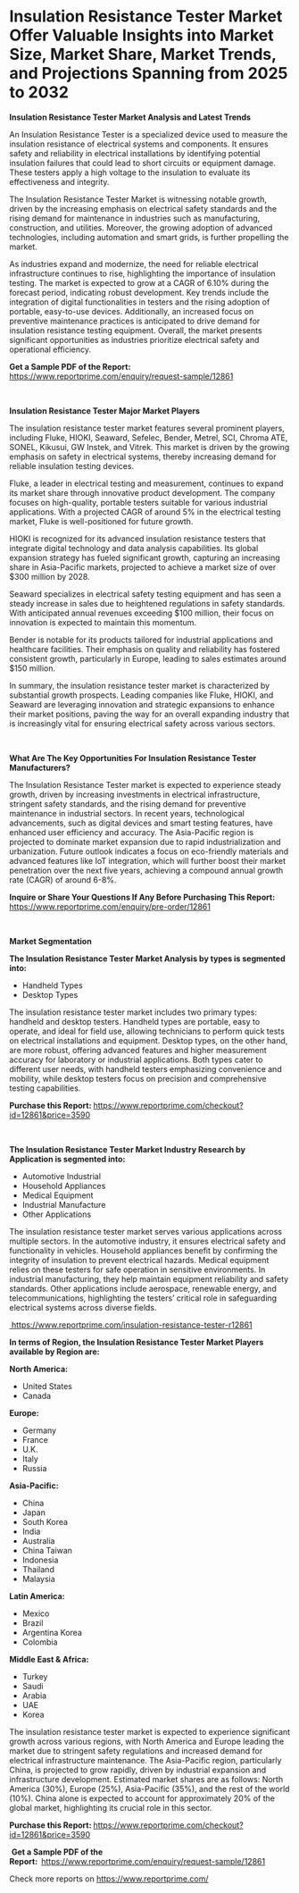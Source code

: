<p><h1>Insulation Resistance Tester Market Offer Valuable Insights into Market Size, Market Share, Market Trends, and Projections Spanning from 2025 to 2032</h1></p><p><strong>Insulation Resistance Tester Market Analysis and Latest Trends</strong></p>
<p><p>An Insulation Resistance Tester is a specialized device used to measure the insulation resistance of electrical systems and components. It ensures safety and reliability in electrical installations by identifying potential insulation failures that could lead to short circuits or equipment damage. These testers apply a high voltage to the insulation to evaluate its effectiveness and integrity.</p><p>The Insulation Resistance Tester Market is witnessing notable growth, driven by the increasing emphasis on electrical safety standards and the rising demand for maintenance in industries such as manufacturing, construction, and utilities. Moreover, the growing adoption of advanced technologies, including automation and smart grids, is further propelling the market. </p><p>As industries expand and modernize, the need for reliable electrical infrastructure continues to rise, highlighting the importance of insulation testing. The market is expected to grow at a CAGR of 6.10% during the forecast period, indicating robust development. Key trends include the integration of digital functionalities in testers and the rising adoption of portable, easy-to-use devices. Additionally, an increased focus on preventive maintenance practices is anticipated to drive demand for insulation resistance testing equipment. Overall, the market presents significant opportunities as industries prioritize electrical safety and operational efficiency.</p></p>
<p><strong>Get a Sample PDF of the Report:&nbsp;</strong> <a href="https://www.reportprime.com/enquiry/request-sample/12861?utm_campaign=3545&utm_medium=2&utm_source=Github&utm_content=ia&utm_term=19032025&utm_id=insulation-resistance-tester">https://www.reportprime.com/enquiry/request-sample/12861</a></p>
<p>&nbsp;</p>
<p><strong>Insulation Resistance Tester Major Market Players</strong></p>
<p><p>The insulation resistance tester market features several prominent players, including Fluke, HIOKI, Seaward, Sefelec, Bender, Metrel, SCI, Chroma ATE, SONEL, Kikusui, GW Instek, and Vitrek. This market is driven by the growing emphasis on safety in electrical systems, thereby increasing demand for reliable insulation testing devices.</p><p>Fluke, a leader in electrical testing and measurement, continues to expand its market share through innovative product development. The company focuses on high-quality, portable testers suitable for various industrial applications. With a projected CAGR of around 5% in the electrical testing market, Fluke is well-positioned for future growth.</p><p>HIOKI is recognized for its advanced insulation resistance testers that integrate digital technology and data analysis capabilities. Its global expansion strategy has fueled significant growth, capturing an increasing share in Asia-Pacific markets, projected to achieve a market size of over $300 million by 2028.</p><p>Seaward specializes in electrical safety testing equipment and has seen a steady increase in sales due to heightened regulations in safety standards. With anticipated annual revenues exceeding $100 million, their focus on innovation is expected to maintain this momentum.</p><p>Bender is notable for its products tailored for industrial applications and healthcare facilities. Their emphasis on quality and reliability has fostered consistent growth, particularly in Europe, leading to sales estimates around $150 million.</p><p>In summary, the insulation resistance tester market is characterized by substantial growth prospects. Leading companies like Fluke, HIOKI, and Seaward are leveraging innovation and strategic expansions to enhance their market positions, paving the way for an overall expanding industry that is increasingly vital for ensuring electrical safety across various sectors.</p></p>
<p>&nbsp;</p>
<p><strong>What Are The Key Opportunities For Insulation Resistance Tester Manufacturers?</strong></p>
<p><p>The Insulation Resistance Tester market is expected to experience steady growth, driven by increasing investments in electrical infrastructure, stringent safety standards, and the rising demand for preventive maintenance in industrial sectors. In recent years, technological advancements, such as digital devices and smart testing features, have enhanced user efficiency and accuracy. The Asia-Pacific region is projected to dominate market expansion due to rapid industrialization and urbanization. Future outlook indicates a focus on eco-friendly materials and advanced features like IoT integration, which will further boost their market penetration over the next five years, achieving a compound annual growth rate (CAGR) of around 6-8%.</p></p>
<p><strong>Inquire or Share Your Questions If Any Before Purchasing This Report:</strong> <a href="https://www.reportprime.com/enquiry/pre-order/12861?utm_campaign=3545&utm_medium=2&utm_source=Github&utm_content=ia&utm_term=19032025&utm_id=insulation-resistance-tester">https://www.reportprime.com/enquiry/pre-order/12861</a></p>
<p>&nbsp;</p>
<p><strong>Market Segmentation</strong></p>
<p><strong>The Insulation Resistance Tester Market Analysis by types is segmented into:</strong></p>
<p><ul><li>Handheld Types</li><li>Desktop Types</li></ul></p>
<p><p>The insulation resistance tester market includes two primary types: handheld and desktop testers. Handheld types are portable, easy to operate, and ideal for field use, allowing technicians to perform quick tests on electrical installations and equipment. Desktop types, on the other hand, are more robust, offering advanced features and higher measurement accuracy for laboratory or industrial applications. Both types cater to different user needs, with handheld testers emphasizing convenience and mobility, while desktop testers focus on precision and comprehensive testing capabilities.</p></p>
<p><strong>Purchase this Report:&nbsp;</strong><a href="https://www.reportprime.com/checkout?id=12861&price=3590&utm_campaign=3545&utm_medium=2&utm_source=Github&utm_content=ia&utm_term=19032025&utm_id=insulation-resistance-tester">https://www.reportprime.com/checkout?id=12861&price=3590</a></p>
<p>&nbsp;</p>
<p><strong>The Insulation Resistance Tester Market Industry Research by Application is segmented into:</strong></p>
<p><ul><li>Automotive Industrial</li><li>Household Appliances</li><li>Medical Equipment</li><li>Industrial Manufacture</li><li>Other Applications</li></ul></p>
<p><p>The insulation resistance tester market serves various applications across multiple sectors. In the automotive industry, it ensures electrical safety and functionality in vehicles. Household appliances benefit by confirming the integrity of insulation to prevent electrical hazards. Medical equipment relies on these testers for safe operation in sensitive environments. In industrial manufacturing, they help maintain equipment reliability and safety standards. Other applications include aerospace, renewable energy, and telecommunications, highlighting the testers’ critical role in safeguarding electrical systems across diverse fields.</p></p>
<p><a href="https://www.reportprime.com/insulation-resistance-tester-r12861?utm_campaign=3545&utm_medium=2&utm_source=Github&utm_content=ia&utm_term=19032025&utm_id=insulation-resistance-tester">&nbsp;https://www.reportprime.com/insulation-resistance-tester-r12861</a></p>
<p><strong>In terms of Region, the Insulation Resistance Tester Market Players available by Region are:</strong></p>
<p>
    <p> <strong> North America: </strong>
        <ul>
            <li>United States</li>
            <li>Canada</li>
        </ul>
        </p> 
    <p> <strong> Europe: </strong>
        <ul>
            <li>Germany</li>
            <li>France</li>
            <li>U.K.</li>
            <li>Italy</li>
            <li>Russia</li>
        </ul>
        </p> 
    <p> <strong> Asia-Pacific: </strong>
        <ul>
            <li>China</li>
            <li>Japan</li>
            <li>South Korea</li>
            <li>India</li>
            <li>Australia</li>
            <li>China Taiwan</li>
            <li>Indonesia</li>
            <li>Thailand</li>
            <li>Malaysia</li>
        </ul>
        </p> 
    <p> <strong> Latin America: </strong>
        <ul>
            <li>Mexico</li>
            <li>Brazil</li>
            <li>Argentina Korea</li>
            <li>Colombia</li>
        </ul>
        </p> 
    <p> <strong> Middle East & Africa: </strong>
        <ul>
            <li>Turkey</li>
            <li>Saudi</li>
            <li>Arabia</li>
            <li>UAE</li>
            <li>Korea</li>
        </ul>
    </p>
    </p>
<p><p>The insulation resistance tester market is expected to experience significant growth across various regions, with North America and Europe leading the market due to stringent safety regulations and increased demand for electrical infrastructure maintenance. The Asia-Pacific region, particularly China, is projected to grow rapidly, driven by industrial expansion and infrastructure development. Estimated market shares are as follows: North America (30%), Europe (25%), Asia-Pacific (35%), and the rest of the world (10%). China alone is expected to account for approximately 20% of the global market, highlighting its crucial role in this sector.</p></p>
<p><strong>Purchase this Report: </strong><a href="https://www.reportprime.com/checkout?id=12861&price=3590&utm_campaign=3545&utm_medium=2&utm_source=Github&utm_content=ia&utm_term=19032025&utm_id=insulation-resistance-tester">https://www.reportprime.com/checkout?id=12861&price=3590</a></p>
<p>&nbsp;<strong>Get a Sample PDF of the Report:&nbsp;&nbsp;</strong><a href="https://www.reportprime.com/enquiry/request-sample/12861?utm_campaign=3545&utm_medium=2&utm_source=Github&utm_content=ia&utm_term=19032025&utm_id=insulation-resistance-tester">https://www.reportprime.com/enquiry/request-sample/12861</a></p>
<p><strong></strong></p>
<p>Check more reports on <a href="https://www.reportprime.com/?utm_campaign=3545&utm_medium=2&utm_source=Github&utm_content=ia&utm_term=19032025&utm_id=insulation-resistance-tester">https://www.reportprime.com/</a></p>